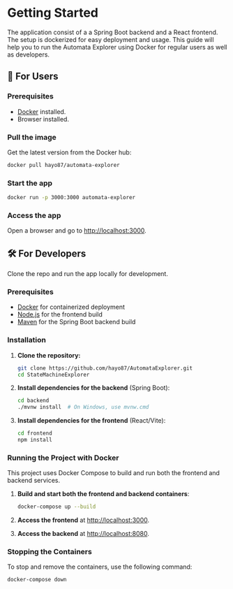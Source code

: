 
# Getting Started

The application consist of a a Spring Boot backend and a React frontend. The setup is dockerized for easy deployment and usage. This guide will help you to run the Automata Explorer using Docker for regular users as well as developers.

## 👤 For Users

### Prerequisites

- [Docker](https://www.docker.com/) installed.
- Browser installed. 


### Pull the image
Get the latest version from the Docker hub:

   ```bash
   docker pull hayo87/automata-explorer
   ```

### Start the app

   ```bash
   docker run -p 3000:3000 automata-explorer
   ```

### Access the app

 Open a browser and go to [http://localhost:3000](http://localhost:3000).

## 🛠️ For Developers

Clone the repo and run the app locally for development. 

### Prerequisites

- [Docker](https://www.docker.com/) for containerized deployment
- [Node.js](https://nodejs.org) for the frontend build
- [Maven](https://maven.apache.org) for the Spring Boot backend build

### Installation

1. **Clone the repository:**

   ```bash
   git clone https://github.com/hayo87/AutomataExplorer.git
   cd StateMachineExplorer
   ```

2. **Install dependencies for the backend** (Spring Boot):

   ```bash
   cd backend
   ./mvnw install  # On Windows, use mvnw.cmd
   ```

3. **Install dependencies for the frontend** (React/Vite):

   ```bash
   cd frontend
   npm install
   ```

### Running the Project with Docker

This project uses Docker Compose to build and run both the frontend and backend services.

1. **Build and start both the frontend and backend containers**:

   ```bash
   docker-compose up --build
   ```

2. **Access the frontend** at [http://localhost:3000](http://localhost:3000).

3. **Access the backend** at [http://localhost:8080](http://localhost:8080).

### Stopping the Containers

To stop and remove the containers, use the following command:

```bash
docker-compose down
```
